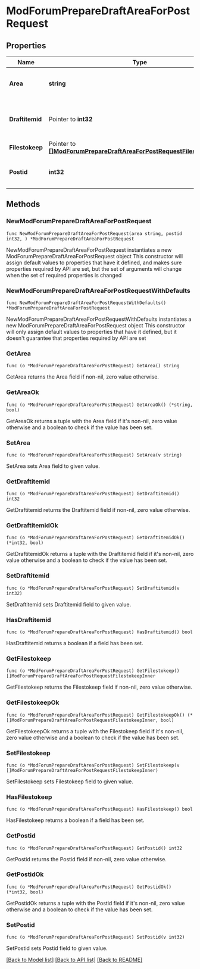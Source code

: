 # ModForumPrepareDraftAreaForPostRequest

## Properties

Name | Type | Description | Notes
------------ | ------------- | ------------- | -------------
**Area** | **string** | Area to prepare: attachment or post. | [default to "null"]
**Draftitemid** | Pointer to **int32** | The draft item id to use. 0 to generate one. | [optional] [default to 0]
**Filestokeep** | Pointer to [**[]ModForumPrepareDraftAreaForPostRequestFilestokeepInner**](ModForumPrepareDraftAreaForPostRequestFilestokeepInner.md) |  | [optional] 
**Postid** | **int32** | Post to prepare the draft area for. | [default to null]

## Methods

### NewModForumPrepareDraftAreaForPostRequest

`func NewModForumPrepareDraftAreaForPostRequest(area string, postid int32, ) *ModForumPrepareDraftAreaForPostRequest`

NewModForumPrepareDraftAreaForPostRequest instantiates a new ModForumPrepareDraftAreaForPostRequest object
This constructor will assign default values to properties that have it defined,
and makes sure properties required by API are set, but the set of arguments
will change when the set of required properties is changed

### NewModForumPrepareDraftAreaForPostRequestWithDefaults

`func NewModForumPrepareDraftAreaForPostRequestWithDefaults() *ModForumPrepareDraftAreaForPostRequest`

NewModForumPrepareDraftAreaForPostRequestWithDefaults instantiates a new ModForumPrepareDraftAreaForPostRequest object
This constructor will only assign default values to properties that have it defined,
but it doesn't guarantee that properties required by API are set

### GetArea

`func (o *ModForumPrepareDraftAreaForPostRequest) GetArea() string`

GetArea returns the Area field if non-nil, zero value otherwise.

### GetAreaOk

`func (o *ModForumPrepareDraftAreaForPostRequest) GetAreaOk() (*string, bool)`

GetAreaOk returns a tuple with the Area field if it's non-nil, zero value otherwise
and a boolean to check if the value has been set.

### SetArea

`func (o *ModForumPrepareDraftAreaForPostRequest) SetArea(v string)`

SetArea sets Area field to given value.


### GetDraftitemid

`func (o *ModForumPrepareDraftAreaForPostRequest) GetDraftitemid() int32`

GetDraftitemid returns the Draftitemid field if non-nil, zero value otherwise.

### GetDraftitemidOk

`func (o *ModForumPrepareDraftAreaForPostRequest) GetDraftitemidOk() (*int32, bool)`

GetDraftitemidOk returns a tuple with the Draftitemid field if it's non-nil, zero value otherwise
and a boolean to check if the value has been set.

### SetDraftitemid

`func (o *ModForumPrepareDraftAreaForPostRequest) SetDraftitemid(v int32)`

SetDraftitemid sets Draftitemid field to given value.

### HasDraftitemid

`func (o *ModForumPrepareDraftAreaForPostRequest) HasDraftitemid() bool`

HasDraftitemid returns a boolean if a field has been set.

### GetFilestokeep

`func (o *ModForumPrepareDraftAreaForPostRequest) GetFilestokeep() []ModForumPrepareDraftAreaForPostRequestFilestokeepInner`

GetFilestokeep returns the Filestokeep field if non-nil, zero value otherwise.

### GetFilestokeepOk

`func (o *ModForumPrepareDraftAreaForPostRequest) GetFilestokeepOk() (*[]ModForumPrepareDraftAreaForPostRequestFilestokeepInner, bool)`

GetFilestokeepOk returns a tuple with the Filestokeep field if it's non-nil, zero value otherwise
and a boolean to check if the value has been set.

### SetFilestokeep

`func (o *ModForumPrepareDraftAreaForPostRequest) SetFilestokeep(v []ModForumPrepareDraftAreaForPostRequestFilestokeepInner)`

SetFilestokeep sets Filestokeep field to given value.

### HasFilestokeep

`func (o *ModForumPrepareDraftAreaForPostRequest) HasFilestokeep() bool`

HasFilestokeep returns a boolean if a field has been set.

### GetPostid

`func (o *ModForumPrepareDraftAreaForPostRequest) GetPostid() int32`

GetPostid returns the Postid field if non-nil, zero value otherwise.

### GetPostidOk

`func (o *ModForumPrepareDraftAreaForPostRequest) GetPostidOk() (*int32, bool)`

GetPostidOk returns a tuple with the Postid field if it's non-nil, zero value otherwise
and a boolean to check if the value has been set.

### SetPostid

`func (o *ModForumPrepareDraftAreaForPostRequest) SetPostid(v int32)`

SetPostid sets Postid field to given value.



[[Back to Model list]](../README.md#documentation-for-models) [[Back to API list]](../README.md#documentation-for-api-endpoints) [[Back to README]](../README.md)


